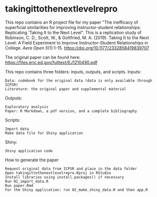 # takingittothenextlevelrepro

This repo contains an R project file for my paper "The inefficacy of superficial similarities for improving instructor-student relationships: Replicating ‘Taking It to the Next Level". This is a replication study of Robinson, C. D., Scott, W., & Gottfried, M. A. (2019). Taking It to the Next Level: A Field Experiment to Improve Instructor-Student Relationships in College. _Aera Open 5_(1):1-15. https://doi.org/10.1177/2332858419839707

The original paper can be found here: https://files.eric.ed.gov/fulltext/EJ1210490.pdf

This repo contains three folders: inputs, outputs, and scripts. Inputs:

    Data: codebook for the original data (data is only available through ICPSR)
    Literature: the original paper and supplemental material

Outputs:

    Exploratory analysis
    Paper: R Markdown, a pdf version, and a complete bibliography

Scripts:

    Import data
    Make data file for Shiny application
    
Shiny:

    Shiny application code    

How to generate the paper
    
    Request original data from ICPSR and place in the data folder
    Open takingittothenextlevelrepro.Rproj in RStudio
    Install libraries using install.packages() if necessary
    Run 01_import_data.R
    Run paper.Rmd
    For the Shiny application: run 02_make_shiny_data.R and then app.R